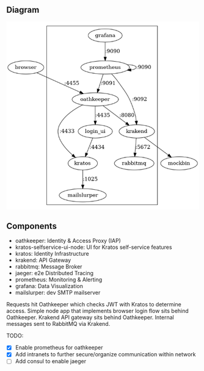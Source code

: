 ## Diagram
![Architecture Diagram](/docs/architecture.png)

## Components
- oathkeeper: Identity & Access Proxy (IAP)
- kratos-selfservice-ui-node: UI for Kratos self-service features
- kratos: Identity Infrastructure
- krakend: API Gateway
- rabbitmq: Message Broker
- jaeger: e2e Distributed Tracing
- prometheus: Monitoring & Alerting
- grafana: Data Visualization
- mailslurper: dev SMTP mailserver

Requests hit Oathkeeper which checks JWT with Kratos to determine access. Simple node app that implements browser login flow sits behind Oathkeeper. Krakend API gateway sits behind Oathkeeper. Internal messages sent to RabbitMQ via Krakend.

TODO:
- [x] Enable prometheus for oathkeeper
- [x] Add intranets to further secure/organize communication within network
- [ ] Add consul to enable jaeger

